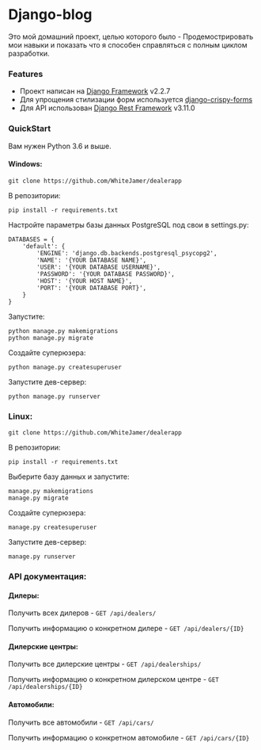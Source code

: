 # Django-blog
Это мой домашний проект, целью которого было - Продемострировать мои навыки и показать что я способен справляться с полным циклом разработки.

### Features
- Проект написан на [Django Framework](https://www.djangoproject.com/ "Django Framework") v2.2.7
- Для упрощения стилизации форм используется [django-crispy-forms](https://github.com/django-crispy-forms/django-crispy-forms "django-crispy-forms")
- Для API использован [Django Rest Framework](https://www.django-rest-framework.org// "Django Rest Framework") v3.11.0
### QuickStart
Вам нужен Python 3.6 и выше.

#### Windows:
	
    git clone https://github.com/WhiteJamer/dealerapp
В репозитории:


    pip install -r requirements.txt

Настройте параметры базы данных PostgreSQL под свои в settings.py:
````
DATABASES = {
    'default': {
        'ENGINE': 'django.db.backends.postgresql_psycopg2',
        'NAME': '{YOUR DATABASE NAME}',
        'USER': '{YOUR DATABASE USERNAME}',
        'PASSWORD': '{YOUR DATABASE PASSWORD}',
        'HOST': '{YOUR HOST NAME}',
        'PORT': '{YOUR DATABASE PORT}',
    }
}
```` 
Запустите:


    python manage.py makemigrations
    python manage.py migrate
Создайте суперюзера:


    python manage.py createsuperuser
Запустите дев-сервер:


    python manage.py runserver
### Linux:
	
    git clone https://github.com/WhiteJamer/dealerapp
В репозитории:


    pip install -r requirements.txt
Выберите базу данных и запустите:


    manage.py makemigrations
    manage.py migrate
Создайте суперюзера:


    manage.py createsuperuser
Запустите дев-сервер:


    manage.py runserver
    
### API документация:

#### Дилеры:
Получить всех дилеров - `GET /api/dealers/`

Получить информацию о конкретном дилере - `GET /api/dealers/{ID}`

#### Дилерcкие центры:
Получить все дилерские центры - `GET /api/dealerships/`

Получить информацию о конкретном дилерском центре - `GET /api/dealerships/{ID}`

#### Автомобили:
Получить все автомобили - `GET /api/cars/`

Получить информацию о конкретном автомобиле - `GET /api/cars/{ID}`



